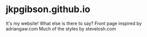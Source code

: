# jkpgibson.github.io
It's my website! What else is there to say?
Front page inspired by adriangaw.com
Much of the styles by stevelosh.com
